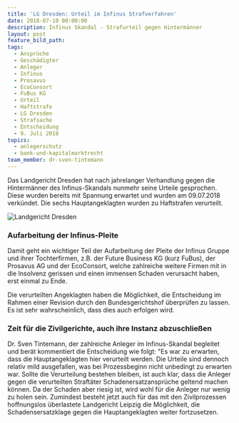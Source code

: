```yaml
---
title: 'LG Dresden: Urteil im Infinus Strafverfahren'
date: 2018-07-10 00:00:00
description: Infinus Skandal - Strafurteil gegen Hintermänner
layout: post
feature_bild_path:
tags:
  - Ansprüche
  - Geschädigter
  - Anleger
  - Infinus
  - Prosavus
  - EcoConsort
  - FuBus KG
  - Urteil
  - Haftstrafe
  - LG Dresden
  - Strafsache
  - Entscheidung
  - 9. Juli 2018
topics:
  - anlegerschutz
  - bank-und-kapitalmarktrecht
team_member: dr-sven-tintemann
---
```


Das Landgericht Dresden hat nach jahrelanger Verhandlung gegen die Hinterm&auml;nner des Infinus-Skandals nunmehr seine Urteile gesprochen. Diese wurden bereits mit Spannung erwartet und wurden am 09.07.2018 verk&uuml;ndet. Die sechs Hauptangeklagten wurden zu Haftstrafen verurteilt.

![Landgericht Dresden](/uploads/lg-dresden---eingang-ii.jpg "Eingang Landgericht Dresden")

### Aufarbeitung der Infinus-Pleite

Damit geht ein wichtiger Teil der Aufarbeitung der Pleite der Infinus Gruppe und ihrer Tochterfirmen, z.B. der Future Business KG (kurz FuBus), der Prosavus AG und der EcoConsort, welche zahlreiche weitere Firmen mit in die Insolvenz gerissen und einen immensen Schaden verursacht haben, erst einmal zu Ende.

Die verurteilten Angeklagten haben die M&ouml;glichkeit, die Entscheidung im Rahmen einer Revision durch den Bundesgerichtshof &uuml;berpr&uuml;fen zu lassen. Es ist sehr wahrscheinlich, dass dies auch erfolgen wird.

### Zeit f&uuml;r die Zivilgerichte, auch ihre Instanz abzuschlie&szlig;en

Dr. Sven Tintemann, der zahlreiche Anleger im Infinus-Skandal begleitet und ber&auml;t kommentiert die Entscheidung wie folgt: "Es war zu erwarten, dass die Hauptangeklagten hier verurteilt werden. Die Urteile sind dennoch relativ mild ausgefallen, was bei Prozessbeginn nicht unbedingt zu erwarten war. Sollte die Verurteilung bestehen bleiben, ist auch klar, dass die Anleger gegen die verurteilten Straft&auml;ter Schadenersatzanspr&uuml;che geltend machen k&ouml;nnen. Da der Schaden aber riesig ist, wird wohl f&uuml;r die Anleger nur wenig zu holen sein. Zumindest besteht jetzt auch f&uuml;r das mit den Zivilprozessen hoffnungslos &uuml;berlastete Landgericht Leipzig die M&ouml;glichkeit, die Schadensersatzklage gegen die Hauptangeklagten weiter fortzusetzen.